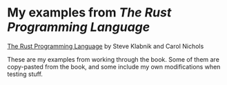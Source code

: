 # My examples from *The Rust Programming Language*

[The Rust Programming Language](https://doc.rust-lang.org/book/) by Steve Klabnik and Carol Nichols

These are my examples from working through the book.
Some of them are copy-pasted from the book, and some include my own modifications when testing stuff.
